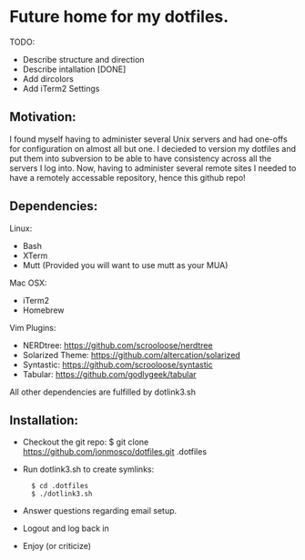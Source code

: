 Future home for my dotfiles.
===============================================================================

TODO:
- Describe structure and direction
- Describe intallation [DONE]
- Add dircolors 
- Add iTerm2 Settings

Motivation:
-------------------------------------------------------------------------------

I found myself having to administer several Unix servers and had one-offs for 
configuration on almost all but one.  I decieded to version my dotfiles and 
put them into subversion to be able to have consistency across all the servers
I log into.  Now, having to administer several remote sites I needed to have a 
remotely accessable repository, hence this github repo!  

Dependencies:
-------------------------------------------------------------------------------
Linux:
- Bash
- XTerm
- Mutt (Provided you will want to use mutt as your MUA)

Mac OSX: 
- iTerm2
- Homebrew

Vim Plugins:
- NERDtree: https://github.com/scrooloose/nerdtree
- Solarized Theme: https://github.com/altercation/solarized
- Syntastic: https://github.com/scrooloose/syntastic
- Tabular: https://github.com/godlygeek/tabular

All other dependencies are fulfilled by dotlink3.sh

Installation:
-------------------------------------------------------------------------------

- Checkout the git repo: $ git clone https://github.com/jonmosco/dotfiles.git .dotfiles
- Run dotlink3.sh to create symlinks: 

        $ cd .dotfiles 
        $ ./dotlink3.sh

- Answer questions regarding email setup.
- Logout and log back in
- Enjoy (or criticize) 
